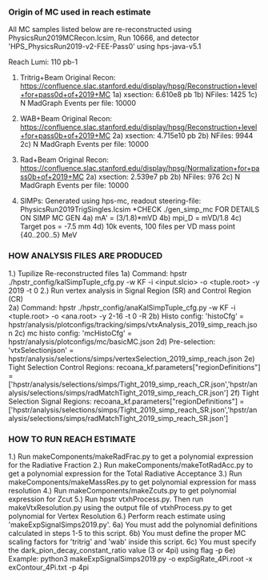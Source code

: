 ### Origin of MC used in reach estimate ###
All MC samples listed below are re-reconstructed using PhysicsRun2019MCRecon.lcsim, Run 10666, and detector 'HPS_PhysicsRun2019-v2-FEE-Pass0' using hps-java-v5.1

Reach Lumi: 110 pb-1

1) Tritrig+Beam Original Recon: https://confluence.slac.stanford.edu/display/hpsg/Reconstruction+level+for+pass0d+of+2019+MC
    1a) xsection: 6.610e8 pb
    1b) NFiles: 1425
    1c) N MadGraph Events per file: 10000

2) WAB+Beam Original Recon: https://confluence.slac.stanford.edu/display/hpsg/Reconstruction+level+for+pass0b+of+2019+MC
    2a) xsection: 4.715e10 pb
    2b) NFiles: 9944
    2c) N MadGraph Events per file: 10000

3) Rad+Beam Original Recon: https://confluence.slac.stanford.edu/display/hpsg/Normalization+for+pass0b+of+2019+MC
    2a) xsection: 2.539e7 pb
    2b) NFiles: 976
    2c) N MadGraph Events per file: 10000

4) SIMPs: Generated using hps-mc, readout steering-file: PhysicsRun2019TrigSingles.lcsim
   *CHECK ./gen_simp_mc FOR DETAILS ON SIMP MC GEN
    4a) mA' = (3/1.8)*mVD
    4b) mpi_D = mVD/1.8
    4c) Target pos = -7.5 mm
    4d) 10k events, 100 files per VD mass point {40..200..5} MeV


### HOW ANALYSIS FILES ARE PRODUCED ###
1.) Tupilize Re-reconstructed files
    1a) Command: hpstr ./hpstr_config/kalSimpTuple_cfg.py -w KF -i <input.slcio> -o <tuple.root> -y 2019 -t 0
2.) Run vertex analysis in Signal Region (SR) and Control Region (CR)  
    2a) Command: hpstr ./hpstr_config/anaKalSimpTuple_cfg.py -w KF -i <tuple.root> -o <ana.root> -y 2-16 -t 0 -R <CR or SR>
    2b) Histo config: 'histoCfg' = hpstr/analysis/plotconfigs/tracking/simps/vtxAnalysis_2019_simp_reach.json
    2c) mc histo config: 'mcHistoCfg' = hpstr/analysis/plotconfigs/mc/basicMC.json
    2d) Pre-selection: 'vtxSelectionjson' = hpstr/analysis/selections/simps/vertexSelection_2019_simp_reach.json
    2e) Tight Selection Control Regions: recoana_kf.parameters["regionDefinitions"] = ['hpstr/analysis/selections/simps/Tight_2019_simp_reach_CR.json','hpstr/analysis/selections/simps/radMatchTight_2019_simp_reach_CR.json']
    2f) Tight Selection Signal Regions: recoana_kf.parameters["regionDefinitions"] = ['hpstr/analysis/selections/simps/Tight_2019_simp_reach_SR.json','hpstr/analysis/selections/simps/radMatchTight_2019_simp_reach_SR.json']

### HOW TO RUN REACH ESTIMATE ###
1.) Run makeComponents/makeRadFrac.py to get a polynomial expression for the Radiative Fraction
2.) Run makeComponents/makeTotRadAcc.py to get a polynomial expression for the Total Radiative Acceptance
3.) Run makeComponents/makeMassRes.py to get polynomial expression for mass resolution
4.) Run makeComponents/makeZcuts.py to get polynomial expression for Zcut
5.) Run hpstr vtxhProcess.py. Then run makeVtxResolution.py using the output file of vtxhProcess.py to get polynomial for Vertex Resolution
6.) Perform reach estimate using 'makeExpSignalSimps2019.py'. 
    6a) You must add the polynomial definitions calculated in steps 1-5 to this script.
    6b) You must define the proper MC scaling factors for 'tritrig' and 'wab' inside this script.
    6c) You must specify the dark_pion_decay_constant_ratio value (3 or 4pi) using flag -p
    6e) Example: python3 makeExpSignalSimps2019.py -o expSigRate_4Pi.root -x exContour_4Pi.txt -p 4pi

